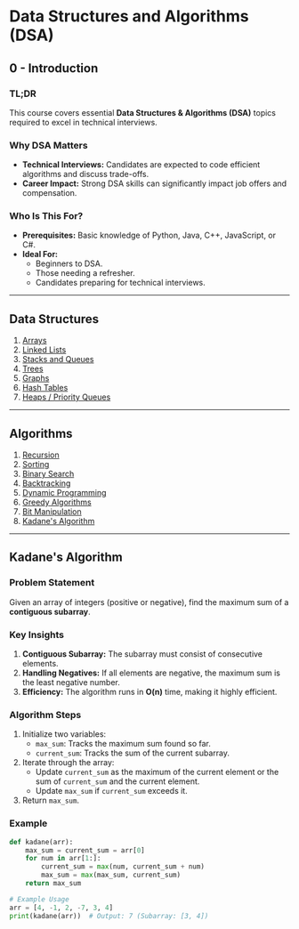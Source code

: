# Data Structures and Algorithms (DSA)

## 0 - Introduction

### TL;DR
This course covers essential **Data Structures & Algorithms (DSA)** topics required to excel in technical interviews.

### Why DSA Matters
- **Technical Interviews:** Candidates are expected to code efficient algorithms and discuss trade-offs.
- **Career Impact:** Strong DSA skills can significantly impact job offers and compensation.

### Who Is This For?
- **Prerequisites:** Basic knowledge of Python, Java, C++, JavaScript, or C#.
- **Ideal For:**
  - Beginners to DSA.
  - Those needing a refresher.
  - Candidates preparing for technical interviews.

---

## Data Structures
1. [Arrays](Topics/DSA/Arrays_and_Strings.md)
2. [Linked Lists](Topics/DSA/Linked_Lists.md)
3. [Stacks and Queues](Topics/DSA/Stacks_and_Queues.md)
4. [Trees](Topics/DSA/Trees.md)
5. [Graphs](Topics/DSA/Graphs.md)
6. [Hash Tables](Topics/DSA/Hashing.md)
7. [Heaps / Priority Queues](Topics/DSA/Heap_Priority_Queue.md)

---

## Algorithms
1. [Recursion](Topics/DSA/Recursion.md)
2. [Sorting](Topics/DSA/Sorting.md)
3. [Binary Search](Topics/DSA/Binary_Search.md)
4. [Backtracking](Topics/DSA/Backtracking.md)
5. [Dynamic Programming](Topics/DSA/Dynamic_Programming.md)
6. [Greedy Algorithms](Topics/DSA/Greedy_Algorithms.md)
7. [Bit Manipulation](Topics/DSA/Bit_Manipulation.md)
8. [Kadane's Algorithm](#kadanes-algorithm)

---

## Kadane's Algorithm

### Problem Statement
Given an array of integers (positive or negative), find the maximum sum of a **contiguous subarray**.

### Key Insights
1. **Contiguous Subarray:** The subarray must consist of consecutive elements.
2. **Handling Negatives:** If all elements are negative, the maximum sum is the least negative number.
3. **Efficiency:** The algorithm runs in **O(n)** time, making it highly efficient.

### Algorithm Steps
1. Initialize two variables:
   - `max_sum`: Tracks the maximum sum found so far.
   - `current_sum`: Tracks the sum of the current subarray.
2. Iterate through the array:
   - Update `current_sum` as the maximum of the current element or the sum of `current_sum` and the current element.
   - Update `max_sum` if `current_sum` exceeds it.
3. Return `max_sum`.

### Example
```python
def kadane(arr):
    max_sum = current_sum = arr[0]
    for num in arr[1:]:
        current_sum = max(num, current_sum + num)
        max_sum = max(max_sum, current_sum)
    return max_sum

# Example Usage
arr = [4, -1, 2, -7, 3, 4]
print(kadane(arr))  # Output: 7 (Subarray: [3, 4])

